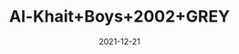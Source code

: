 ---
title: 'Al-Khait+Boys+2002+GREY'
date: '2021-12-21' 
metatag: '' 
inventory: '2.0' 
draft: false 
# meta description 
shortDescripton: 'Al-Khait+Boys+2002+GREY'
description: 'Boys'
longdescription: ''
featured: False
# product Price
price: '2093.7'
priceBefore: '2991.0'
# Product Short Description
shortDescription: 'Al-Khait+Boys+2002+GREY'
productID: 'F670F201-6762-EC11-995F-005056B3A416'
type: 'products'
category: 'Boys' 
thumnailproduct: 'https://alkhait.eralive.net/images/products/F670F201-6762-EC11-995F-005056B3A4161.png' 
images:
  - image: 'images/products/F670F201-6762-EC11-995F-005056B3A4161.png'  
  - image: 'images/products/F670F201-6762-EC11-995F-005056B3A4162.png'  
  - image: 'images/products/F670F201-6762-EC11-995F-005056B3A4163.png'  
---